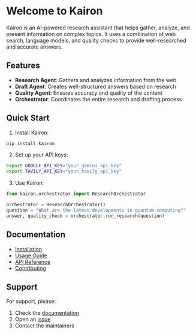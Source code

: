 # Welcome to Kairon

Kairon is an AI-powered research assistant that helps gather, analyze, and present information on complex topics. It uses a combination of web search, language models, and quality checks to provide well-researched and accurate answers.

## Features

- **Research Agent**: Gathers and analyzes information from the web
- **Draft Agent**: Creates well-structured answers based on research
- **Quality Agent**: Ensures accuracy and quality of the content
- **Orchestrator**: Coordinates the entire research and drafting process

## Quick Start

1. Install Kairon:
```bash
pip install kairon
```

2. Set up your API keys:
```bash
export GOOGLE_API_KEY="your_gemini_api_key"
export TAVILY_API_KEY="your_tavily_api_key"
```

3. Use Kairon:
```python
from kairon.orchestrator import ResearchOrchestrator

orchestrator = ResearchOrchestrator()
question = "What are the latest developments in quantum computing?"
answer, quality_check = orchestrator.run_research(question)
```

## Documentation

- [Installation](installation.md)
- [Usage Guide](usage.md)
- [API Reference](api/)
- [Contributing](contributing.md)

## Support

For support, please:
1. Check the [documentation](https://yourusername.github.io/kairon)
2. Open an [issue](https://github.com/yourusername/kairon/issues)
3. Contact the maintainers 